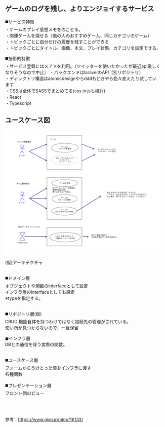 ## ゲームのログを残し、よりエンジョイするサービス

◼️サービス特徴<br/>
・ゲームのプレイ感想メモをのこせる。<br/>
・関連ゲームを探せる（他の人のおすすめゲーム、同じカテゴリのゲーム）<br/>
・トピックごとに自分だけの履歴を残すことができる<br/>
・トピックごとにタイトル、画像、本文、プレイ状態、カテゴリを設定できる。<br/>

◼️技術的特徴<br/>
・サービス登録にはメアドを利用。（ツイッターを使いたかったが最近api厳しくなりそうなので中止）
・バックエンドはlaravelのAPI（別リポジトリ）<br/>
・ディレクトリ構造はatomicdesignやらdddもどきやら色々変えたり試しています<br/>
・CSSは全体でSASSでまとめてる(css in jsも検討)<br/>
・React<br/>
・Typescript<br/>

## ユースケース図
![usecaseイメージ](git_images/usecase.png)


(仮)アーキテクチャ<br/>
<br/> 

◼️ドメイン層<br/> 
オブジェクトや関数のinterfaceとして設定<br/> 
インフラ層のinterfaceとしても設定<br/> 
※typeを指定する。<br/> 
<br/> 

◼️リポジトリ層(仮)<br/> 
CRUD 機能自体を持つわけではなく接続先の管理がされている。<br>
使い所が見つからないので、一旦保留<br>

◼インフラ層<br/> 
DBとの通信を伴う実際の関数。<br/> 

<br/> 
◼️ユースケース層<br/> 
フォームからうけとった値をインフラに渡す<br/> 
各種関数<br/> 
<br/> 
◼️プレゼンテーション層<br/> 
フロント側のビュー<br/> 
<br/><br/><br/>



参考：https://www.gixo.jp/blog/16133/<br/>

